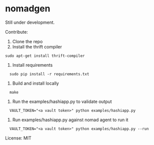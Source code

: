 # nomadgen

Still under development.


Contribute:

 1. Clone the repo
 1. Install the thrift compiler
```
sudo apt-get install thrift-compiler
```
 1. Install requirements
```
  sudo pip install -r requirements.txt
```
 1. Build and install locally
```
  make
```
 1. Run the examples/hashiapp.py to validate output
```
  VAULT_TOKEN="<a vault token>" python examples/hashiapp.py
```
 1. Run examples/hashiapp.py against nomad agent to run it
```
  VAULT_TOKEN="<a vault token>" python examples/hashiapp.py --run

```

License: MIT
